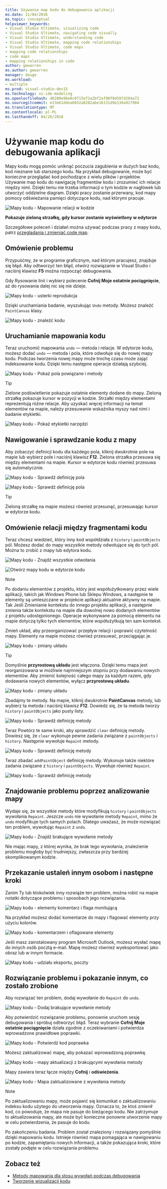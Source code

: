 ```yaml
---
title: Używanie map kodu do debugowania aplikacji
ms.date: 11/04/2016
ms.topic: conceptual
helpviewer_keywords:
- Visual Studio Ultimate, visualizing code
- Visual Studio Ultimate, navigating code visually
- Visual Studio Ultimate, understanding code
- Visual Studio Ultimate, mapping code relationships
- Visual Studio Ultimate, code maps
- mapping code relationships
- code maps
- mapping relationships in code
author: gewarren
ms.author: gewarren
manager: douge
ms.workload:
- multiple
ms.prod: visual-studio-dev15
ms.technology: vs-ide-modeling
ms.openlocfilehash: d6200e96e0c0715ef2a2bf2af00f84597d284a72
ms.sourcegitcommit: e13e61ddea6032a8282abe16131d9e136a927984
ms.translationtype: MT
ms.contentlocale: pl-PL
ms.lasthandoff: 04/26/2018
---
```

# <a name="use-code-maps-to-debug-your-applications"></a>Używanie map kodu do debugowania aplikacji
Mapy kodu mogą pomóc uniknąć poczucia zagubienia w dużych baz kodu, kod nieznane lub starszego kodu. Na przykład debugowanie, może być konieczne przeglądać kod pochodzące z wielu plików i projektów. Używanie map kodu do nawigację fragmentów kodu i zrozumieć ich relacje między nimi. Dzięki temu nie trzeba informacji o tym kodzie w nagłówek lub utworzyć oddzielne diagram. Dzięki pracy zostanie przerwany, kod mapy pomocy odświeżania pamięci dotyczące kodu, nad którymi pracuje.

 ![Mapy kodu &#45; Mapowanie relacji w kodzie](../modeling/media/codemapstoryboardpaint.png "CodeMapStoryboardPaint")

 **Pokazuje zieloną strzałkę, gdy kursor zostanie wyświetlony w edytorze**

 Szczegółowe poleceń i działań można używać podczas pracy z mapy kodu, patrz [przeglądania i zmieniać code map](../modeling/browse-and-rearrange-code-maps.md).

## <a name="understand-the-problem"></a>Omówienie problemu
 Przypuśćmy, że w programie graficznym, nad którym pracujesz, znajduje się błąd. Aby odtworzyć ten błąd, otwórz rozwiązanie w Visual Studio i naciśnij klawisz **F5** można rozpocząć debugowania.

 Gdy Rysowanie linii i wybierz polecenie **Cofnij Moje ostatnie pociągnięcie**, aż do rysowania dalej nic się nie dzieje.

 ![Mapy kodu &#45; usterki reprodukcja](../modeling/media/codemapstoryboardpaint0.png "CodeMapStoryboardPaint0")

 Dzięki uruchamiania badanie, wyszukując `Undo` metody. Możesz znaleźć `PaintCanvas` klasy.

 ![Mapy kodu &#45; znaleźć kodu](../modeling/media/codemapstoryboardpaint1.png "CodeMapStoryboardPaint1")

## <a name="start-mapping-the-code"></a>Uruchamianie mapowania kodu
 Teraz uruchomić mapowania `undo` — metoda i relacje. W edytorze kodu, możesz dodać `undo` — metoda i pola, które odwołuje się do nowej mapy kodu. Podczas tworzenia nowej mapy może trochę czasu może zająć indeksowanie kodu. Dzięki temu następne operacje działają szybciej.

 ![Mapy kodu &#45; Pokaż pola powiązane i metody](../modeling/media/codemapstoryboardpaint3.png "CodeMapStoryboardPaint3")

> [!TIP]
>  Zielone podświetlenie pokazuje ostatnie elementy dodane do mapy. Zieloną strzałkę pokazuje kursor w pozycji w kodzie. Strzałki między elementami reprezentują różne relacje. Aby uzyskać więcej informacji na temat elementów na mapie, należy przesuwanie wskaźnika myszy nad nimi i badanie etykietki.

 ![Mapy kodu &#45; Pokaż etykietki narzędzi](../modeling/media/codemapstoryboardpaint4.png "CodeMapStoryboardPaint4")

## <a name="navigate-and-examine-code-from-the-map"></a>Nawigowanie i sprawdzanie kodu z mapy
 Aby zobaczyć definicji kodu dla każdego pola, kliknij dwukrotnie pole na mapie lub wybierz pole i naciśnij klawisz **F12**. Zielona strzałka przesuwa się między elementami na mapie. Kursor w edytorze kodu również przesuwa się automatycznie.

 ![Mapy kodu &#45; Sprawdź definicję pola](../modeling/media/codemapstoryboardpaint5.png "CodeMapStoryboardPaint5")

 ![Mapy kodu &#45; Sprawdź definicję pola](../modeling/media/codemapstoryboardpaint5a.png "CodeMapStoryboardPaint5A")

> [!TIP]
>  Zieloną strzałkę na mapie możesz również przesunąć, przesuwając kursor w edytorze kodu.

## <a name="understand-relationships-between-pieces-of-code"></a>Omówienie relacji między fragmentami kodu
 Teraz chcesz wiedzieć, który inny kod współdziała z `history` i `paintObjects` pól. Możesz dodać do mapy wszystkie metody odwołujące się do tych pól. Można to zrobić z mapy lub edytora kodu.

 ![Mapy kodu &#45; Znajdź wszystkie odwołania](../modeling/media/codemapstoryboardpaint6.png "CodeMapStoryboardPaint6")

 ![Otwórz mapy kodu w edytorze kodu](../modeling/media/codemapstoryboardpaint6a.PNG "CodeMapStoryboardPaint6A")

> [!NOTE]
>  Po dodaniu elementów z projektu, który jest współużytkowany przez wiele aplikacji, takich jak Windows Phone lub Sklepu Windows, a następnie te elementy są umieszczane w projekcie aplikacji aktualnie aktywny na mapie. Tak Jeśli Zmienianie kontekstu do innego projektu aplikacji, a następnie zmienia także kontekstu na mapie dla dowolnej nowo dodanych elementów z projektu udostępnionego. Operacje wykonywane za pomocą elementu na mapie dotyczą tylko tych elementów, które współużytkują ten sam kontekst.

 Zmień układ, aby przeorganizować przepływ relacji i poprawić czytelność mapy. Elementy na mapie możesz również przesuwać, przeciągając je.

 ![Mapy kodu &#45; zmiany układu](../modeling/media/codemapstoryboardpaint7a.png "CodeMapStoryboardPaint7A")

> [!TIP]
>  Domyślnie **przyrostową układu** jest włączona. Dzięki temu mapa jest reorganizowana w możliwie najmniejszym stopniu przy dodawaniu nowych elementów. Aby zmienić kolejność całego mapy za każdym razem, gdy dodawania nowych elementów, wyłącz **przyrostową układu**.

 ![Mapy kodu &#45; zmiany układu](../modeling/media/codemapstoryboardpaint7.png "CodeMapStoryboardPaint7")

 Zbadajmy te metody. Na mapie, kliknij dwukrotnie **PaintCanvas** metody, lub wybierz ta metoda i naciśnij klawisz **F12**. Dowiedz się, że ta metoda tworzy `history` i `paintObjects` jako pusty listy.

 ![Mapy kodu &#45; Sprawdź definicję metody](../modeling/media/codemapstoryboardpaint8.png "CodeMapStoryboardPaint8")

 Teraz Powtórz te same kroki, aby sprawdzić `clear` definicję metody. Dowiesz się, że `clear` wykonuje pewne zadania związane z `paintObjects` i `history`. Następnie wywołuje `Repaint` metody.

 ![Mapy kodu &#45; Sprawdź definicję metody](../modeling/media/codemapstoryboardpaint9.png "CodeMapStoryboardPaint9")

 Teraz zbadać `addPaintObject` definicję metody. Wykonuje także niektóre zadania związane z `history` i `paintObjects`. Wywołuje również `Repaint`.

 ![Mapy kodu &#45; Sprawdź definicję metody](../modeling/media/codemapstoryboardpaint10.png "CodeMapStoryboardPaint10")

## <a name="find-the-problem-by-examining-the-map"></a>Znajdowanie problemu poprzez analizowanie mapy
 Wydaje się, że wszystkie metody które modyfikują `history` i `paintObjects` wywołania `Repaint`. Jeszcze `undo` nie wywołanie metody `Repaint`, mimo że `undo` modyfikuje tych samych polach. Dlatego uważasz, że może rozwiązać ten problem, wywołując `Repaint` z `undo`.

 ![Mapy kodu &#45; Znajdź brakujące wywołanie metody](../modeling/media/codemapstoryboardpaint11.png "CodeMapStoryboardPaint11")

 Nie mając mapy, z której wynika, że brak tego wywołania, znalezienie problemu mogłoby być trudniejszy, zwłaszcza przy bardziej skomplikowanym kodzie.

## <a name="share-your-discovery-and-next-steps"></a>Przekazanie ustaleń innym osobom i następne kroki
 Zanim Ty lub ktokolwiek inny rozwiąże ten problem, można robić na mapie notatki dotyczące problemu i sposobach jego rozwiązania.

 ![Mapy kodu &#45; elementy komentarz i flaga monitującą](../modeling/media/codemapstoryboardpaint12.png "CodeMapStoryboardPaint12")

 Na przykład możesz dodać komentarze do mapy i flagować elementy przy użyciu kolorów.

 ![Mapy kodu &#45; komentarzem i oflagowane elementy](../modeling/media/codemapstoryboardpaint12a.png "CodeMapStoryboardPaint12A")

 Jeśli masz zainstalowany program Microsoft Outlook, możesz wysłać mapę do innych osób pocztą e-mail. Mapę możesz również wyeksportować jako obraz lub w innym formacie.

 ![Mapy kodu &#45; udziału eksportu, poczty](../modeling/media/codemapstoryboardpaint13.png "CodeMapStoryboardPaint13")

## <a name="fix-the-problem-and-show-what-you-did"></a>Rozwiązanie problemu i pokazanie innym, co zostało zrobione
 Aby rozwiązać ten problem, dodaj wywołanie do `Repaint` do `undo`.

 ![Mapy kodu &#45; Dodaj brakujące wywołanie metody](../modeling/media/codemapstoryboardpaint14.png "CodeMapStoryboardPaint14")

 Aby potwierdzić rozwiązanie problemu, ponownie uruchom sesję debugowania i spróbuj odtworzyć błąd. Teraz wybranie **Cofnij Moje ostatnie pociągnięcie** działa zgodnie z oczekiwaniami i potwierdza wprowadzone prawidłowe poprawki.

 ![Mapy kodu &#45; Potwierdź kod poprawka](../modeling/media/codemapstoryboardpaint15.png "CodeMapStoryboardPaint15")

 Możesz zaktualizować mapę, aby pokazać wprowadzoną poprawkę.

 ![Mapy kodu &#45; mapy aktualizacji z brakującymi wywołania metody](../modeling/media/codemapstoryboardpaint16.png "CodeMapStoryboardPaint16")

 Mapy zawiera teraz łącze między **Cofnij** i **odświeżenia**.

 ![Mapy kodu &#45; Mapa zaktualizowane z wywołania metody](../modeling/media/codemapstoryboardpaint17.png "CodeMapStoryboardPaint17")

> [!NOTE]
>  Po zaktualizowaniu mapy, może pojawić się komunikat o zaktualizowaniu indeksu kodu użytego do utworzenia mapy. Oznacza to, że ktoś zmienił kod, co powoduje, że mapa nie pasuje do bieżącego kodu. Nie zatrzymuje to aktualizowania mapy, ale może być konieczne ponowne utworzenie mapy w celu potwierdzenia, że pasuje do kodu.

 Po zakończeniu badania. Problem został znaleziony i rozwiązany pomyślnie dzięki mapowaniu kodu. Istnieje również mapa pomagająca w nawigowaniu po kodzie, zapamiętaniu nowych informacji, a także pokazująca kroki, które zostały podjęte w celu rozwiązania problemu.

## <a name="see-also"></a>Zobacz też

- [Metody mapowania dla stosu wywołań podczas debugowania](../debugger/map-methods-on-the-call-stack-while-debugging-in-visual-studio.md)
- [Tworzenie wizualizacji kodu](../modeling/visualize-code.md)
